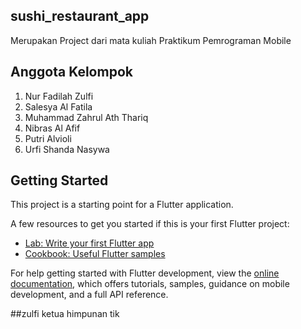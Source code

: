 ## sushi_restaurant_app

Merupakan Project dari mata kuliah Praktikum Pemrograman Mobile

## Anggota Kelompok
1. Nur Fadilah Zulfi
2. Salesya Al Fatila
3. Muhammad Zahrul Ath Thariq
4. Nibras Al Afif
5. Putri Alvioli
6. Urfi Shanda Nasywa

## Getting Started

This project is a starting point for a Flutter application.

A few resources to get you started if this is your first Flutter project:

- [Lab: Write your first Flutter app](https://docs.flutter.dev/get-started/codelab)
- [Cookbook: Useful Flutter samples](https://docs.flutter.dev/cookbook)

For help getting started with Flutter development, view the
[online documentation](https://docs.flutter.dev/), which offers tutorials,
samples, guidance on mobile development, and a full API reference.

##zulfi ketua himpunan tik
